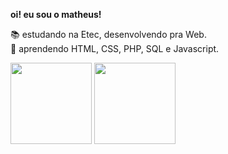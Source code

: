 <b>oi! eu sou o matheus!</b>


📚 estudando na Etec, desenvolvendo pra Web. <br>
🌱 aprendendo HTML, CSS, PHP, SQL e Javascript.

<div>
  <a href="https://github.com/mathensousaa"><img height="130em" src="https://github-readme-stats.vercel.app/api/top-langs/?username=mathensousaa&layout=compact&theme=tokyonight&langs_count=10&hide_border=true"></a>
  <a href="https://github.com/mathensousaa"><img height="130em" src="https://github-readme-stats.vercel.app/api?username=mathensousaa&count_private=true&show_icons=true&theme=tokyonight&hide_border=true"></a>
</div>
